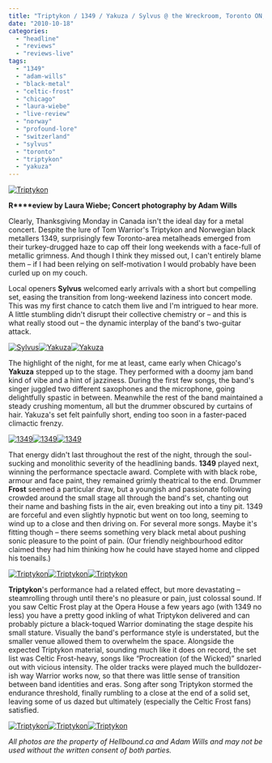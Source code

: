 ```yaml
---
title: "Triptykon / 1349 / Yakuza / Sylvus @ the Wreckroom, Toronto ON, October 11 2010"
date: "2010-10-18"
categories: 
  - "headline"
  - "reviews"
  - "reviews-live"
tags: 
  - "1349"
  - "adam-wills"
  - "black-metal"
  - "celtic-frost"
  - "chicago"
  - "laura-wiebe"
  - "live-review"
  - "norway"
  - "profound-lore"
  - "switzerland"
  - "sylvus"
  - "toronto"
  - "triptykon"
  - "yakuza"
---
```


[![](http://www.hellbound.ca/wp-content/uploads/2010/10/IMG_1245-Edit-e1287369888203.jpg "Triptykon")](http://www.hellbound.ca/wp-content/uploads/2010/10/IMG_1245-Edit.jpg)

**R****eview by Laura Wiebe; Concert photography by Adam Wills**

Clearly, Thanksgiving Monday in Canada isn't the ideal day for a metal concert. Despite the lure of Tom Warrior's Triptykon and Norwegian black metallers 1349, surprisingly few Toronto-area metalheads emerged from their turkey-drugged haze to cap off their long weekends with a face-full of metallic grimness. And though I think they missed out, I can't entirely blame them – if I had been relying on self-motivation I would probably have been curled up on my couch.

Local openers **Sylvus** welcomed early arrivals with a short but compelling set, easing the transition from long-weekend laziness into concert mode. This was my first chance to catch them live and I'm intrigued to hear more. A little stumbling didn't disrupt their collective chemistry or – and this is what really stood out – the dynamic interplay of the band's two-guitar attack.

[![](http://www.hellbound.ca/wp-content/uploads/2010/10/IMG_1135-Edit-150x150.jpg "Sylvus")](http://www.hellbound.ca/wp-content/uploads/2010/10/IMG_1135-Edit.jpg)[![](http://www.hellbound.ca/wp-content/uploads/2010/10/IMG_1151-Edit-150x150.jpg "Yakuza")](http://www.hellbound.ca/wp-content/uploads/2010/10/IMG_1151-Edit.jpg)[![](http://www.hellbound.ca/wp-content/uploads/2010/10/IMG_1154-Edit-150x150.jpg "Yakuza")](http://www.hellbound.ca/wp-content/uploads/2010/10/IMG_1154-Edit.jpg)

The highlight of the night, for me at least, came early when Chicago's **Yakuza** stepped up to the stage. They performed with a doomy jam band kind of vibe and a hint of jazziness. During the first few songs, the band's singer juggled two different saxophones and the microphone, going delightfully spastic in between. Meanwhile the rest of the band maintained a steady crushing momentum, all but the drummer obscured by curtains of hair. Yakuza's set felt painfully short, ending too soon in a faster-paced climactic frenzy.

[![](http://www.hellbound.ca/wp-content/uploads/2010/10/IMG_1166-Edit-150x150.jpg "1349")](http://www.hellbound.ca/wp-content/uploads/2010/10/IMG_1166-Edit.jpg)[![](http://www.hellbound.ca/wp-content/uploads/2010/10/IMG_1171-Edit-150x150.jpg "1349")](http://www.hellbound.ca/wp-content/uploads/2010/10/IMG_1171-Edit.jpg)[![](http://www.hellbound.ca/wp-content/uploads/2010/10/IMG_1174-Edit-150x150.jpg "1349")](http://www.hellbound.ca/wp-content/uploads/2010/10/IMG_1174-Edit.jpg)

That energy didn't last throughout the rest of the night, through the soul-sucking and monolithic severity of the headlining bands. **1349** played next, winning the performance spectacle award. Complete with with black robe, armour and face paint, they remained grimly theatrical to the end. Drummer **Frost** seemed a particular draw, but a youngish and passionate following crowded around the small stage all through the band's set, chanting out their name and bashing fists in the air, even breaking out into a tiny pit. 1349 are forceful and even slightly hypnotic but went on too long, seeming to wind up to a close and then driving on. For several more songs. Maybe it's fitting though – there seems something very black metal about pushing sonic pleasure to the point of pain. (Our friendly neighbourhood editor claimed they had him thinking how he could have stayed home and clipped his toenails.)

[![](http://www.hellbound.ca/wp-content/uploads/2010/10/IMG_1219-Edit-150x150.jpg "Triptykon")](http://www.hellbound.ca/wp-content/uploads/2010/10/IMG_1219-Edit.jpg)[![](http://www.hellbound.ca/wp-content/uploads/2010/10/IMG_1222-Edit-150x150.jpg "Triptykon")](http://www.hellbound.ca/wp-content/uploads/2010/10/IMG_1222-Edit.jpg)[![](http://www.hellbound.ca/wp-content/uploads/2010/10/IMG_1232-Edit-150x150.jpg "Triptykon")](http://www.hellbound.ca/wp-content/uploads/2010/10/IMG_1232-Edit.jpg)

**Triptykon**'s performance had a related effect, but more devastating – steamrolling through until there's no pleasure or pain, just colossal sound. If you saw Celtic Frost play at the Opera House a few years ago (with 1349 no less) you have a pretty good inkling of what Triptykon delivered and can probably picture a black-toqued Warrior dominating the stage despite his small stature. Visually the band's performance style is understated, but the smaller venue allowed them to overwhelm the space. Alongside the expected Triptykon material, sounding much like it does on record, the set list was Celtic Frost-heavy, songs like “Procreation (of the Wicked)” snarled out with vicious intensity. The older tracks were played much the bulldozer-ish way Warrior works now, so that there was little sense of transition between band identities and eras. Song after song Triptykon stormed the endurance threshold, finally rumbling to a close at the end of a solid set, leaving some of us dazed but ultimately (especially the Celtic Frost fans) satisfied.

[![](http://www.hellbound.ca/wp-content/uploads/2010/10/IMG_1238-Edit-150x150.jpg "Triptykon")](http://www.hellbound.ca/wp-content/uploads/2010/10/IMG_1238-Edit.jpg)[![](http://www.hellbound.ca/wp-content/uploads/2010/10/IMG_1241-Edit-150x150.jpg "Triptykon")](http://www.hellbound.ca/wp-content/uploads/2010/10/IMG_1241-Edit.jpg)[![](http://www.hellbound.ca/wp-content/uploads/2010/10/IMG_1248-Edit-150x150.jpg "Triptykon")](http://www.hellbound.ca/wp-content/uploads/2010/10/IMG_1248-Edit.jpg)

_All photos are the property of Hellbound.ca and Adam Wills and may not be used without the written consent of both parties._
